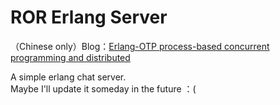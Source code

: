 # ROR Erlang Server

（Chinese only）Blog：[Erlang-OTP process-based concurrent programming and distributed](https://github.com/MAKIROR/Makiror_Articles/blob/main/articles_zh_cn/Erlang/Erlang-OTP_process-based_concurrent_programming_and_distributed.md)

A simple erlang chat server.    
Maybe I'll update it someday in the future ：(
